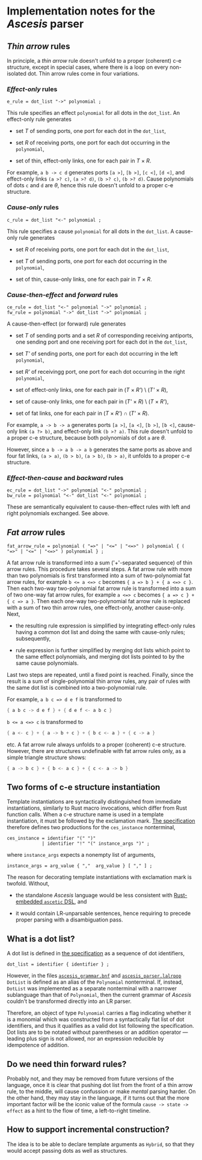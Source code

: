 Implementation notes for the _Ascesis_ parser
=============================================

## _Thin arrow_ rules

In principle, a _thin arrow_ rule doesn't unfold to a proper
(coherent) c-e structure, except in special cases, where there is a
loop on every non-isolated dot.  Thin arrow rules come in four
variations.

### _Effect-only_ rules

```ebnf
e_rule = dot_list "->" polynomial ;
```

This rule specifies an effect `polynomial` for all dots in the
`dot_list`.  An effect-only rule generates

  - set _T_ of sending ports, one port for each dot in the
    `dot_list`,

  - set _R_ of receiving ports, one port for each dot occurring in
    the `polynomial`,

  - set of thin, effect-only links, one for each pair in _T_ &times;
    _R_.

For example, `a b -> c d` generates ports `[a >]`, `[b >]`, `[c <]`,
`[d <]`, and effect-only links `(a >? c)`, `(a >? d)`, `(b >? c)`,
`(b >? d)`.  Cause polynomials of dots `c` and `d` are _&theta;_,
hence this rule doesn't unfold to a proper c-e structure.

### _Cause-only_ rules

```ebnf
c_rule = dot_list "<-" polynomial ;
```

This rule specifies a cause `polynomial` for all dots in the
`dot_list`.  A cause-only rule generates

  - set _R_ of receiving ports, one port for each dot in the
    `dot_list`,

  - set _T_ of sending ports, one port for each dot occurring in the
    `polynomial`,

  - set of thin, cause-only links, one for each pair in _T_ &times;
    _R_.

### _Cause-then-effect_ and _forward_ rules

```ebnf
ce_rule = dot_list "<-" polynomial "->" polynomial ;
fw_rule = polynomial "->" dot_list "->" polynomial ;
```

A cause-then-effect (or forward) rule generates

  - set _T_ of sending ports and a set _R_ of corresponding receiving
    antiports, one sending port and one receiving port for each dot
    in the `dot_list`,

  - set _T'_ of sending ports, one port for each dot occurring in the
    left `polynomial`,

  - set _R'_ of receivingg port, one port for each dot occurring in
    the right `polynomial`,

  - set of effect-only links, one for each pair in (_T_ &times; _R'_) \\
    (_T'_ &times; _R_),

  - set of cause-only links, one for each pair in (_T'_ &times; _R_)
    \\ (_T_ &times; _R'_),

  - set of fat links, one for each pair in (_T_ &times; _R'_) &cap;
    (_T'_ &times; _R_).

For example, `a -> b -> a` generates ports `[a >]`, `[a <]`, `[b >]`,
`[b <]`, cause-only link `(a ?> b)`, and effect-only link `(b >? a)`.
This rule doesn't unfold to a proper c-e structure, because both
polynomials of dot `a` are _&theta;_.

However, since `a b -> a b -> a b` generates the same ports as above
and four fat links, `(a > a)`, `(b > b)`, `(a > b)`, `(b > a)`, it
unfolds to a proper c-e structure.

### _Effect-then-cause_ and _backward_ rules

```ebnf
ec_rule = dot_list "->" polynomial "<-" polynomial ;
bw_rule = polynomial "<-" dot_list "<-" polynomial ;
```

These are semantically equivalent to cause-then-effect rules with left
and right polynomials exchanged.  See above.

## _Fat arrow_ rules

```ebnf
fat_arrow_rule = polynomial ( "=>" | "<=" | "<=>" ) polynomial { ( "=>" | "<=" | "<=>" ) polynomial } ;
```

A fat arrow rule is transformed into a sum ('+'-separated sequence) of
thin arrow rules.  This procedure takes several steps.  A fat arrow
rule with more than two polynomials is first transformed into a sum of
two-polynomial fat arrow rules, for example `b <= a <=> c` becomes `{
a => b } + { a <=> c }`.  Then each two-way two-polynomial fat arrow
rule is transformed into a sum of two one-way fat arrow rules, for
example `a <=> c` becomes `{ a => c } + { c => a }`. Then each one-way
two-polynomial fat arrow rule is replaced with a sum of two thin arrow
rules, one effect-only, another cause-only.  Next,

  - the resulting rule expression is simplified by integrating
    effect-only rules having a common dot list and doing the same
    with cause-only rules; subsequently,

  - rule expression is further simplified by merging dot lists which
    point to the same effect polynomials, and merging dot lists
    pointed to by the same cause polynomials.

Last two steps are repeated, until a fixed point is reached.  Finally,
since the result is a sum of single-polynomial thin arrow rules, any
pair of rules with the same dot list is combined into a
two-polynomial rule.

For example, `a b c => d e f` is transformed to

```rust
{ a b c -> d e f } + { d e f <- a b c }
```

`b <= a <=> c` is transformed to

```rust
{ a <- c } + { a -> b + c } + { b c <- a } + { c -> a }
```

etc.  A fat arrow rule always unfolds to a proper (coherent) c-e
structure.  However, there are structures undefinable with fat arrow
rules only, as a simple triangle structure shows:

```rust
{ a -> b c } + { b <- a c } + { c <- a -> b }
```

## Two forms of c-e structure instantiation

Template instantiations are syntactically distinguished from immediate
instantiations, similarly to Rust macro invocations, which differ from
Rust function calls.  When a c-e structure name is used in a template
instantiation, it must be followed by the exclamation mark.  [The
specification](ascesis-syntax.ebnf) therefore defines two productions
for the `ces_instance` nonterminal,

```ebnf
ces_instance = identifier "(" ")"
             | identifier "!" "(" instance_args ")" ;
```

where `instance_args` expects a nonempty list of arguments,

```ebnf
instance_args = arg_value { ","  arg_value } [ "," ] ;
```

The reason for decorating template instantiations with exclamation
mark is twofold.  Without,

  - the standalone _Ascesis_ language would be less consistent with
    [Rust-embedded `ascetic` DSL](ascetic-macros.md), and

  - it would contain LR-unparsable sentences, hence requiring to
    precede proper parsing with a disambiguation pass.

## What is a dot list?

A dot list is defined in [the specification](ascesis-syntax.ebnf) as
a sequence of dot identifiers,

```ebnf
dot_list = identifier { identifier } ;
```

However, in the files
[`ascesis_grammar.bnf`](../src/ascesis_grammar.bnf) and
[`ascesis_parser.lalrpop`](../src/ascesis_parser.lalrpop) `DotList`
is defined as an alias of the `Polynomial` nonterminal.  If, instead,
`DotList` was implemented as a separate nonterminal with a narrower
sublanguage than that of `Polynomial`, then the current grammar of
_Ascesis_ couldn't be transformed directly into an LR parser.

Therefore, an object of type `Polynomial` carries a flag indicating
whether it is a monomial which was constructed from a syntactically
flat list of dot identifiers, and thus it qualifies as a valid dot
list following the specification.  Dot lists are to be notated
without parentheses or an addition operator &mdash; leading plus sign
is not allowed, nor an expression reducible by idempotence of
addition.

## Do we need thin forward rules?

Probably not, and they may be removed from future versions of the
language, once it is clear that pushing dot list from the front of a
thin arrow rule, to the middle, will cause confussion or make _mental_
parsing harder.  On the other hand, they may stay in the language, if
it turns out that the more important factor will be the iconic value
of the formula `cause -> state -> effect` as a hint to the flow of
time, a left-to-right timeline.

## How to support incremental construction?

The idea is to be able to declare template arguments as `Hybrid`, so
that they would accept passing dots as well as structures.
